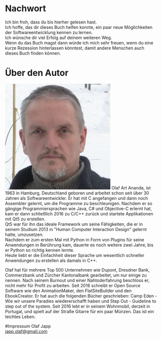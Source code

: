 # Nachwort
Ich bin froh, dass du bis hierher gelesen hast.  
Ich hoffe, das dir dieses Buch helfen konnte, ein paar neue Möglichkeiten der Softwareentwicklung kennen zu lernen.  
Ich wünsche dir viel Erfolg auf deinem weiteren Weg.   
Wenn du das Buch magst dann würde ich mich sehr freuen, wenn du eine kurze Rezession hinterlassen könntest, damit andere Menschen auch dieses Buch finden können.    

# Über den Autor
![art](../images/art.png "art")
Olaf Art Ananda, ist 1963 in Hamburg, Deutschland geboren und arbeitet schon seit über 30 Jahren als Softwareentwickler. Er hat mit C angefangen und dann noch Assembler gelernt, um die Programme zu beschleunigen. Nachdem er so gängige Programmiersprachen wie Java, C# und Objective-C erlernt hat, kam er dann schließlich 2016 zu C/C++ zurück und startete Applikationen mit Qt5 zu erstellen.  
Qt5 war für ihn das ideale Framework um seine Fähigkeiten, die er in seinem Studium 2013 in "Human Computer Interaction Design" gelernt hatte, umzusetzen.  
Nachdem er zum ersten Mal mit Python in Form von Plugins für seine Anwendungen in Berührung kam, dauerte es noch weitere zwei Jahre, bis er Python so richtig kennen lernte.  
Heute liebt er die Einfachheit dieser Sprache um wesentlich schneller Anwendungen zu erstellen als damals in C++.  

Olaf hat für mehrere Top 500 Unternehmen wie Dupont, Dresdner Bank, Commerzbank und Zürcher Kantonalbank gearbeitet, um nur einige zu nennen. Nach seinem Burnout und einer Nahtoderfahrung beschloss er, nicht mehr für Profit zu arbeiten. Seit 2016 schreibt er Open Source Software wie den AnimationMaker, den FlatSiteBuilder und den EbookCreator. Er hat auch die folgenden Bücher geschrieben: Camp Eden - Wie wir unsere Paradies wiedererschafft haben und Step Out - Guideline to step out of the system. Seit 2016 lebt er in seinem Wohnmobil, derzeit in Portugal, und spielt auf der Straße Gitarre für ein paar Münzen. Das ist ein leichtes Leben.

#Impressum
Olaf Japp  
japp.olaf@gmail.com
